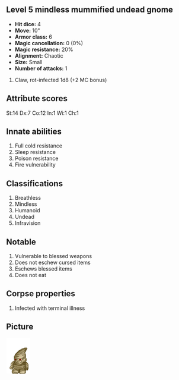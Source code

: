 ## Level 5 mindless mummified undead gnome

- **Hit dice:** 4
- **Move:** 10"
- **Armor class:** 6
- **Magic cancellation:** 0 (0%)
- **Magic resistance:** 20%
- **Alignment:** Chaotic
- **Size:** Small
- **Number of attacks:** 1
1. Claw, rot-infected 1d8 (+2 MC bonus)

## Attribute scores

St:14 Dx:7 Co:12 In:1 Wi:1 Ch:1

## Innate abilities

1. Full cold resistance
2. Sleep resistance
3. Poison resistance
4. Fire vulnerability

## Classifications

1. Breathless
2. Mindless
3. Humanoid
4. Undead
5. Infravision

## Notable

1. Vulnerable to blessed weapons
2. Does not eschew cursed items
3. Eschews blessed items
4. Does not eat

## Corpse properties

1. Infected with terminal illness

## Picture

![Gnome mummy](https://github.com/hyvanmielenpelit/GnollHackTileSet/blob/main/Monsters/gnome_mummy/gnome_mummy.png)
